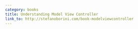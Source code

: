 ```yaml
---
category: books
title: Understanding Model View Controller
link_to: http://stefanoborini.com/book-modelviewcontroller
---
```


